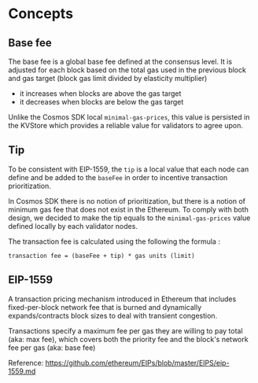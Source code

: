 <!--
order: 1
-->

# Concepts

## Base fee

The base fee is a global base fee defined at the consensus level. It is adjusted for each block based on the total gas used in the previous block and gas target (block gas limit divided by elasticity multiplier) 

- it increases when blocks are above the gas target
- it decreases when blocks are below the gas target

Unlike the Cosmos SDK local `minimal-gas-prices`, this value is persisted in the KVStore which provides a reliable value for validators to agree upon.

## Tip

To be consistent with EIP-1559, the `tip` is a local value that each node can define and be added to the `baseFee` in order to incentive transaction prioritization.

In Cosmos SDK there is no notion of prioritization, but there is a notion of minimum gas fee that does not exist in the Ethereum.
To comply with both design, we decided to make the tip equals to the `minimal-gas-prices` value defined locally by each validator nodes.

The transaction fee is calculated using the following the formula :

`transaction fee = (baseFee + tip) * gas units (limit)` 

## EIP-1559

A transaction pricing mechanism introduced in Ethereum that includes fixed-per-block network fee that is burned and dynamically expands/contracts block sizes to deal with transient congestion.

Transactions specify a maximum fee per gas they are willing to pay total (aka: max fee), which covers both the priority fee and the block's network fee per gas (aka: base fee)

Reference:
https://github.com/ethereum/EIPs/blob/master/EIPS/eip-1559.md

